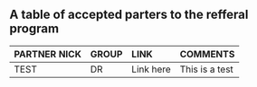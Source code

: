 ## A table of accepted parters to the refferal program

| PARTNER NICK | GROUP | LINK | COMMENTS |
|:----------|:-------------|:--------|:------|
| TEST |  DR | Link here | This is a test |
